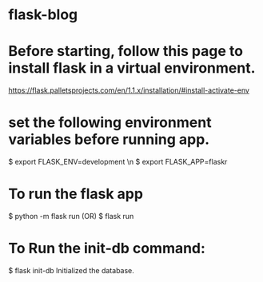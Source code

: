# flask-blog
# Before starting, follow this page to install flask in a virtual environment. 
https://flask.palletsprojects.com/en/1.1.x/installation/#install-activate-env

# set the following environment variables before running app. 
$ export FLASK_ENV=development \n
$ export FLASK_APP=flaskr

# To run the flask app
$ python -m flask run
(OR)
$ flask run

# To Run the init-db command:
$ flask init-db
Initialized the database.